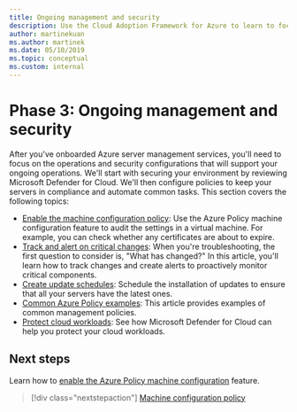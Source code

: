 ```yaml
---
title: Ongoing management and security
description: Use the Cloud Adoption Framework for Azure to learn to focus on the operations and security configurations that will support your ongoing operations.
author: martinekuan
ms.author: martinek
ms.date: 05/10/2019
ms.topic: conceptual
ms.custom: internal
---
```


# Phase 3: Ongoing management and security

After you've onboarded Azure server management services, you'll need to focus on the operations and security configurations that will support your ongoing operations. We'll start with securing your environment by reviewing Microsoft Defender for Cloud. We'll then configure policies to keep your servers in compliance and automate common tasks. This section covers the following topics:

- [Enable the machine configuration policy](./guest-configuration-policy.md): Use the Azure Policy machine configuration feature to audit the settings in a virtual machine. For example, you can check whether any certificates are about to expire.
- [Track and alert on critical changes](./enable-tracking-alerting.md): When you're troubleshooting, the first question to consider is, "What has changed?" In this article, you'll learn how to track changes and create alerts to proactively monitor critical components.
- [Create update schedules](./update-schedules.md): Schedule the installation of updates to ensure that all your servers have the latest ones.
- [Common Azure Policy examples](./common-policies.md): This article provides examples of common management policies.
- [Protect cloud workloads](/azure/defender-for-cloud/defender-for-cloud-introduction#protect-cloud-workloads): See how Microsoft Defender for Cloud can help you protect your cloud workloads.

## Next steps

Learn how to [enable the Azure Policy machine configuration](./guest-configuration-policy.md) feature.

> [!div class="nextstepaction"]
> [Machine configuration policy](./guest-configuration-policy.md)
